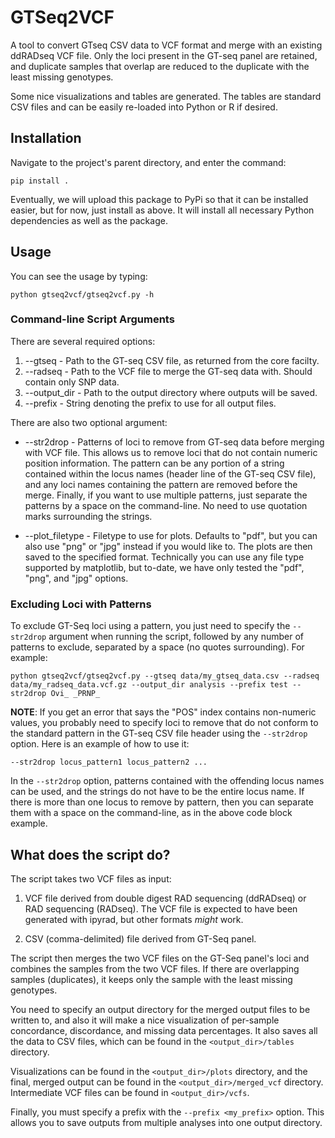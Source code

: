 # GTSeq2VCF

A tool to convert GTseq CSV data to VCF format and merge with an existing ddRADseq VCF file. Only the loci present in the GT-seq panel are retained, and duplicate samples that overlap are reduced to the duplicate with the least missing genotypes.  

Some nice visualizations and tables are generated. The tables are standard CSV files and can be easily re-loaded into Python or R if desired.

## Installation

Navigate to the project's parent directory, and enter the command:

```pip install .```

Eventually, we will upload this package to PyPi so that it can be installed easier, but for now, just install as above. It will install all necessary Python dependencies as well as the package.  

## Usage

You can see the usage by typing:

```python gtseq2vcf/gtseq2vcf.py -h```

### Command-line Script Arguments

There are several required options:

1. --gtseq - Path to the GT-seq CSV file, as returned from the core facilty.  
2. --radseq - Path to the VCF file to merge the GT-seq data with. Should contain only SNP data.
3. --output_dir - Path to the output directory where outputs will be saved.  
4. --prefix - String denoting the prefix to use for all output files.  

There are also two optional argument:  

+ --str2drop - Patterns of loci to remove from GT-seq data before merging with VCF file. This allows us to remove loci that do not contain numeric position information. The pattern can be any portion of a string contained within the locus names (header line of the GT-seq CSV file), and any loci names containing the pattern are removed before the merge. Finally, if you want to use multiple patterns, just separate the patterns by a space on the command-line. No need to use quotation marks surrounding the strings.  

+ --plot_filetype - Filetype to use for plots. Defaults to "pdf", but you can also use "png" or "jpg" instead if you would like to. The plots are then saved to the specified format. Technically you can use any file type supported by matplotlib, but to-date, we have only tested the "pdf", "png", and "jpg" options.  

### Excluding Loci with Patterns

To exclude GT-Seq loci using a pattern, you just need to specify the ```--str2drop``` argument when running the script, followed by any number of patterns to exclude, separated by a space (no quotes surrounding). For example:  

```
python gtseq2vcf/gtseq2vcf.py --gtseq data/my_gtseq_data.csv --radseq data/my_radseq_data.vcf.gz --output_dir analysis --prefix test --str2drop Ovi_ _PRNP_
```

**NOTE**: If you get an error that says the "POS" index contains non-numeric values, you probably need to specify loci to remove that do not conform to the standard pattern in the GT-seq CSV file header using the ```--str2drop``` option. Here is an example of how to use it:  

```--str2drop locus_pattern1 locus_pattern2 ...```   

In the ```--str2drop``` option, patterns contained with the offending locus names can be used, and the strings do not have to be the entire locus name. If there is more than one locus to remove by pattern, then you can separate them with a space on the command-line, as in the above code block example.  

## What does the script do?

The script takes two VCF files as input:  

1. VCF file derived from double digest RAD sequencing (ddRADseq) or RAD sequencing (RADseq). The VCF file is expected to have been generated with ipyrad, but other formats *might* work.   

2. CSV (comma-delimited) file derived from GT-Seq panel.  

The script then merges the two VCF files on the GT-Seq panel's loci and combines the samples from the two VCF files. If there are overlapping samples (duplicates), it keeps only the sample with the least missing genotypes.   

You need to specify an output directory for the merged output files to be written to, and also it will make a nice visualization of per-sample concordance, discordance, and missing data percentages. It also saves all the data to CSV files, which can be found in the ```<output_dir>/tables``` directory.    

Visualizations can be found in the ```<output_dir>/plots``` directory, and the final, merged output can be found in the ```<output_dir>/merged_vcf``` directory. Intermediate VCF files can be found in ```<output_dir>/vcfs```.  

Finally, you must specify a prefix with the ```--prefix <my_prefix>``` option. This allows you to save outputs from multiple analyses into one output directory.  

